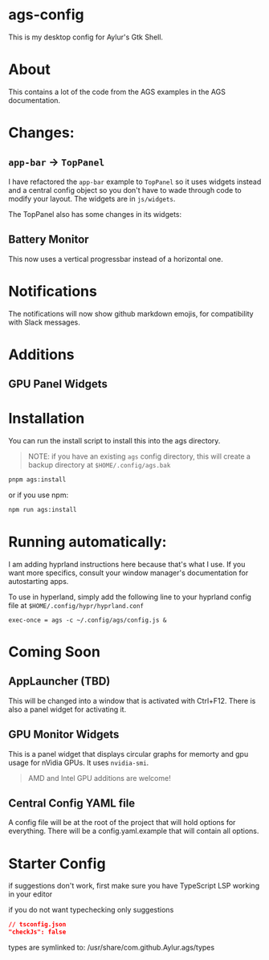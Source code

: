 # ags-config
This is my desktop config for Aylur's Gtk Shell.

# About
This contains a lot of the code from the AGS examples in the
AGS documentation.

# Changes:

## `app-bar` -> `TopPanel`
I have refactored the `app-bar` example to `TopPanel` so it uses widgets
instead and a central config object so you don't have to wade through code
to modify your layout. The widgets are in `js/widgets`.

The TopPanel also has some changes in its widgets:

## Battery Monitor
This now uses a vertical progressbar instead of a horizontal one.

# Notifications
The notifications will now show github markdown emojis, for compatibility with Slack messages.

# Additions

## GPU Panel Widgets

# Installation

You can run the install script to install this into the ags directory.

> NOTE: if you have an existing `ags` config directory, this will create
> a backup directory at `$HOME/.config/ags.bak`

```sh
pnpm ags:install
```
or if you use npm:

```sh
npm run ags:install
```
# Running automatically:

I am adding hyprland instructions here because that's what I use. If you
want more specifics, consult your window manager's documentation for autostarting apps.

To use in hyperland, simply add the following line to your hyprland config file at `$HOME/.config/hypr/hyprland.conf`

```
exec-once = ags -c ~/.config/ags/config.js &
```

# Coming Soon

## AppLauncher (TBD)
This will be changed into a window that is activated with Ctrl+F12. There is also a panel widget for activating it.

## GPU Monitor Widgets
This is a panel widget that displays circular graphs for memorty and gpu usage for nVidia GPUs. It uses `nvidia-smi`.

> AMD and Intel GPU additions are welcome!

## Central Config YAML file
A config file will be at the root of the project that will hold options for everything. There will be a config.yaml.example that will contain all options.

# Starter Config

if suggestions don't work, first make sure
you have TypeScript LSP working in your editor

if you do not want typechecking only suggestions

```json
// tsconfig.json
"checkJs": false
```

types are symlinked to:
/usr/share/com.github.Aylur.ags/types
